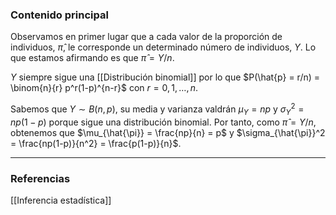 ### Contenido principal

Observamos en primer lugar que a cada valor de la proporción de individuos, $\hat{\pi}$, le corresponde un determinado número de individuos, $Y$. Lo que estamos afirmando es que $\hat{\pi} = Y/n$.

$Y$ siempre sigue una [[Distribución binomial]] por lo que $P(\hat{p} = r/n) = \binom{n}{r} p^r(1-p)^{n-r}$ con $r = 0,1, \dots, n$.

Sabemos que $Y \sim B(n,p)$, su media y varianza valdrán $\mu_Y = np$ y $\sigma_Y^2 = np(1-p)$ porque sigue una distribución binomial. Por tanto, como $\hat{\pi} = Y/n$, obtenemos que $\mu_{\hat{\pi}} = \frac{np}{n} = p$ y $\sigma_{\hat{\pi}}^2 = \frac{np(1-p)}{n^2} = \frac{p(1-p)}{n}$.

--- 
### Referencias

[[Inferencia estadística]]